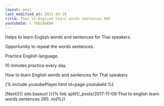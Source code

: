 ```yaml
---
layout: post
last_modified_at: 2021-03-29
title: Thai to English learn words sentences 908 
youtubeId: s_fB6CBmEN4
---
```

 
 
Helps to learn English words and sentences for Thai speakers.

Opportunitiy to repeat the words sentences. 

Practice English language. 
 
10 minutes practice every day. 
 
How to learn English words and sentences for Thai speakers 
 
{% include youtubePlayer.html id=page.youtubeId %}
 
 
[Next]({{ site.baseurl }}{% link  split1/_posts/2017-11-08-Thai to english learn words sentences 265 .md%})
 

